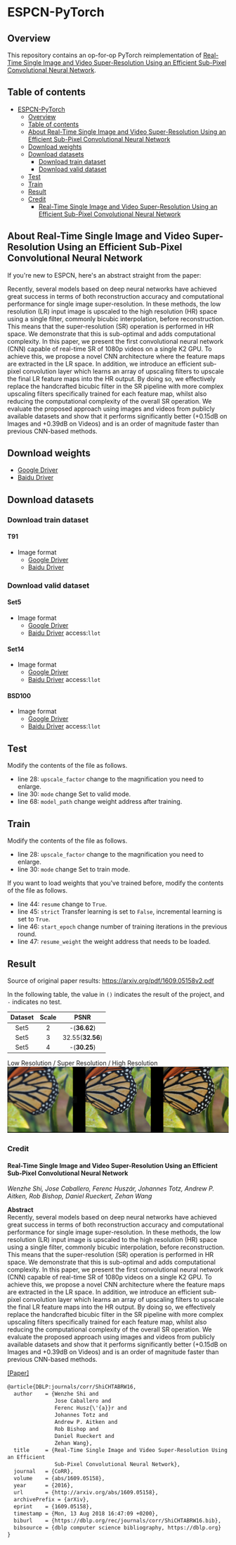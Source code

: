# ESPCN-PyTorch

## Overview

This repository contains an op-for-op PyTorch reimplementation of [Real-Time Single Image and Video Super-Resolution Using an Efficient Sub-Pixel Convolutional Neural Network](https://arxiv.org/abs/1609.05158v2).

## Table of contents

- [ESPCN-PyTorch](#espcn-pytorch)
    - [Overview](#overview)
    - [Table of contents](#table-of-contents)
    - [About Real-Time Single Image and Video Super-Resolution Using an Efficient Sub-Pixel Convolutional Neural Network](#about-real-time-single-image-and-video-super-resolution-using-an-efficient-sub-pixel-convolutional-neural-network)
    - [Download weights](#download-weights)
    - [Download datasets](#download-datasets)
        - [Download train dataset](#download-train-dataset)
        - [Download valid dataset](#download-valid-dataset)
    - [Test](#test)
    - [Train](#train)
    - [Result](#result)
    - [Credit](#credit)
        - [Real-Time Single Image and Video Super-Resolution Using an Efficient Sub-Pixel Convolutional Neural Network](#real-time-single-image-and-video-super-resolution-using-an-efficient-sub-pixel-convolutional-neural-network)

## About Real-Time Single Image and Video Super-Resolution Using an Efficient Sub-Pixel Convolutional Neural Network

If you're new to ESPCN, here's an abstract straight from the paper:

Recently, several models based on deep neural networks have achieved great success in terms of both reconstruction accuracy and computational
performance for single image super-resolution. In these methods, the low resolution (LR)
input image is upscaled to the high resolution (HR) space using a single filter, commonly bicubic interpolation, before reconstruction. This means
that the super-resolution (SR) operation is performed in HR space. We demonstrate that this is sub-optimal and adds computational complexity. In this
paper, we present the first convolutional neural network (CNN) capable of real-time SR of 1080p videos on a single K2 GPU. To achieve this, we propose
a novel CNN architecture where the feature maps are extracted in the LR space. In addition, we introduce an efficient sub-pixel convolution layer
which learns an array of upscaling filters to upscale the final LR feature maps into the HR output. By doing so, we effectively replace the
handcrafted bicubic filter in the SR pipeline with more complex upscaling filters specifically trained for each feature map, whilst also reducing the
computational complexity of the overall SR operation. We evaluate the proposed approach using images and videos from publicly available datasets and
show that it performs significantly better (+0.15dB on Images and +0.39dB on Videos) and is an order of magnitude faster than previous CNN-based
methods.

## Download weights

- [Google Driver](https://drive.google.com/drive/folders/1WZN2bO7SN7bkcQH65VYznQR90LDhiNBd?usp=sharing)
- [Baidu Driver](https://pan.baidu.com/s/1yNs4rqIb004-NKEdKBJtYg?pwd=llot)

## Download datasets

### Download train dataset

#### T91

- Image format
    - [Google Driver](https://drive.google.com/drive/folders/1PYizfnKq-UtRCDoSy79PGA4FC5HqAqch?usp=sharing)
    - [Baidu Driver](https://pan.baidu.com/s/12Rp3-zcimw4605grhKtESg?pwd=llot)

### Download valid dataset

#### Set5

- Image format
    - [Google Driver](https://drive.google.com/file/d/1GtQuoEN78q3AIP8vkh-17X90thYp_FfU/view?usp=sharing)
    - [Baidu Driver](https://pan.baidu.com/s/1dlPcpwRPUBOnxlfW5--S5g) access:`llot`

#### Set14

- Image format
    - [Google Driver](https://drive.google.com/file/d/1CzwwAtLSW9sog3acXj8s7Hg3S7kr2HiZ/view?usp=sharing)
    - [Baidu Driver](https://pan.baidu.com/s/1KBS38UAjM7bJ_e6a54eHaA) access:`llot`

#### BSD100

- Image format
    - [Google Driver](https://drive.google.com/file/d/1xkjWJGZgwWjDZZFN6KWlNMvHXmRORvdG/view?usp=sharing)
    - [Baidu Driver](https://pan.baidu.com/s/1EBVulUpsQrDmZfqnm4jOZw) access:`llot`

## Test

Modify the contents of the file as follows.

- line 28: `upscale_factor` change to the magnification you need to enlarge.
- line 30: `mode` change Set to valid mode.
- line 68: `model_path` change weight address after training.

## Train

Modify the contents of the file as follows.

- line 28: `upscale_factor` change to the magnification you need to enlarge.
- line 30: `mode` change Set to train mode.

If you want to load weights that you've trained before, modify the contents of the file as follows.

- line 44: `resume` change to `True`.
- line 45: `strict` Transfer learning is set to `False`, incremental learning is set to `True`.
- line 46: `start_epoch` change number of training iterations in the previous round.
- line 47: `resume_weight` the weight address that needs to be loaded.

## Result

Source of original paper results: https://arxiv.org/pdf/1609.05158v2.pdf

In the following table, the value in `()` indicates the result of the project, and `-` indicates no test.

| Dataset | Scale |       PSNR       |
|:-------:|:-----:|:----------------:|
|  Set5   |   2   |   -(**36.62**)   |
|  Set5   |   3   | 32.55(**32.56**) |
|  Set5   |   4   |   -(**30.25**)   |

Low Resolution / Super Resolution / High Resolution
<span align="center"><img src="assets/result.png"/></span>

### Credit

#### Real-Time Single Image and Video Super-Resolution Using an Efficient Sub-Pixel Convolutional Neural Network

_Wenzhe Shi, Jose Caballero, Ferenc Huszár, Johannes Totz, Andrew P. Aitken, Rob Bishop, Daniel Rueckert, Zehan Wang_ <br>

**Abstract** <br>
Recently, several models based on deep neural networks have achieved great success in terms of both reconstruction accuracy and computational
performance for single image super-resolution. In these methods, the low resolution (LR)
input image is upscaled to the high resolution (HR) space using a single filter, commonly bicubic interpolation, before reconstruction. This means
that the super-resolution (SR) operation is performed in HR space. We demonstrate that this is sub-optimal and adds computational complexity. In this
paper, we present the first convolutional neural network (CNN) capable of real-time SR of 1080p videos on a single K2 GPU. To achieve this, we propose
a novel CNN architecture where the feature maps are extracted in the LR space. In addition, we introduce an efficient sub-pixel convolution layer
which learns an array of upscaling filters to upscale the final LR feature maps into the HR output. By doing so, we effectively replace the
handcrafted bicubic filter in the SR pipeline with more complex upscaling filters specifically trained for each feature map, whilst also reducing the
computational complexity of the overall SR operation. We evaluate the proposed approach using images and videos from publicly available datasets and
show that it performs significantly better (+0.15dB on Images and +0.39dB on Videos) and is an order of magnitude faster than previous CNN-based
methods.

[[Paper]](https://arxiv.org/pdf/1609.05158)

```
@article{DBLP:journals/corr/ShiCHTABRW16,
  author    = {Wenzhe Shi and
               Jose Caballero and
               Ferenc Husz{\'{a}}r and
               Johannes Totz and
               Andrew P. Aitken and
               Rob Bishop and
               Daniel Rueckert and
               Zehan Wang},
  title     = {Real-Time Single Image and Video Super-Resolution Using an Efficient
               Sub-Pixel Convolutional Neural Network},
  journal   = {CoRR},
  volume    = {abs/1609.05158},
  year      = {2016},
  url       = {http://arxiv.org/abs/1609.05158},
  archivePrefix = {arXiv},
  eprint    = {1609.05158},
  timestamp = {Mon, 13 Aug 2018 16:47:09 +0200},
  biburl    = {https://dblp.org/rec/journals/corr/ShiCHTABRW16.bib},
  bibsource = {dblp computer science bibliography, https://dblp.org}
}
```
